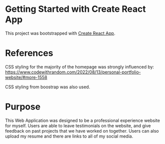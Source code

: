 # Getting Started with Create React App

This project was bootstrapped with [Create React App](https://github.com/facebook/create-react-app).

# References 

CSS styling for the majority of the homepage was strongly influenced by: https://www.codewithrandom.com/2022/08/13/personal-portfolio-website/#more-1558

CSS styling from boostrap was also used.


# Purpose

This Web Application was designed to be a professional experience website for myself. Users are able to leave testimonials on the website, and give feedback on past projects that we have worked on together. Users can also upload my resume and there are links to all of my social media. 



